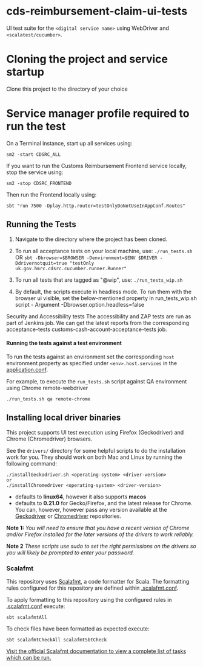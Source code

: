 # cds-reimbursement-claim-ui-tests
UI test suite for the `<digital service name>` using WebDriver and `<scalatest/cucumber>`.  

# Cloning the project and service startup

Clone this project to the directory of your choice

# Service manager profile required to run the test
On a Terminal instance, start up all services using:

```sm2 -start CDSRC_ALL ```

If you want to run the Customs Reimbursement Frontend service locally, stop the service using:

```sm2 -stop CDSRC_FRONTEND```

Then run the Frontend locally using:

```sbt "run 7500 -Dplay.http.router=testOnlyDoNotUseInAppConf.Routes"```

## Running the Tests

1. Navigate to the directory where the project has been cloned.

2. To run all acceptance tests on your local machine, use: ```./run_tests.sh```  OR ```sbt -Dbrowser=$BROWSER -Denvironment=$ENV $DRIVER -Ddrivernotquit=true "testOnly uk.gov.hmrc.cdsrc.cucumber.runner.Runner"```
3. To run all tests that are tagged as "@wip", use: ```./run_tests_wip.sh```
4. By default, the scripts execute in headless mode. To run them with the browser ui visible, set the below-mentioned property in run_tests_wip.sh script - Argument -Dbrowser.option.headless=false

Security and Accessibility tests
The accessibility and ZAP tests are run as part of Jenkins job. We can get the latest reports from the corresponding acceptance-tests customs-cash-account-acceptance-tests job.

#### Running the tests against a test environment

To run the tests against an environment set the corresponding `host` environment property as specified under
 `<env>.host.services` in the [application.conf](/src/test/resources/application.conf). 

For example, to execute the `run_tests.sh` script against QA  environment using Chrome remote-webdriver

    ./run_tests.sh qa remote-chrome

## Installing local driver binaries

This project supports UI test execution using Firefox (Geckodriver) and Chrome (Chromedriver) browsers. 

See the `drivers/` directory for some helpful scripts to do the installation work for you.  They should work on both Mac and Linux by running the following command:

    ./installGeckodriver.sh <operating-system> <driver-version>
    or
    ./installChromedriver <operating-system> <driver-version>

- *<operating-system>* defaults to **linux64**, however it also supports **macos**
- *<driver-version>* defaults to **0.21.0** for Gecko/Firefox, and the latest release for Chrome.  You can, however, however pass any version available at the [Geckodriver](https://github.com/mozilla/geckodriver/tags) or [Chromedriver](http://chromedriver.storage.googleapis.com/) repositories.

**Note 1:** *You will need to ensure that you have a recent version of Chrome and/or Firefox installed for the later versions of the drivers to work reliably.*

**Note 2** *These scripts use sudo to set the right permissions on the drivers so you will likely be prompted to enter your password.*

### Scalafmt
 This repository uses [Scalafmt](https://scalameta.org/scalafmt/), a code formatter for Scala. The formatting rules configured for this repository are defined within [.scalafmt.conf](.scalafmt.conf).

 To apply formatting to this repository using the configured rules in [.scalafmt.conf](.scalafmt.conf) execute:

 ```
 sbt scalafmtAll
 ```

 To check files have been formatted as expected execute:

 ```
 sbt scalafmtCheckAll scalafmtSbtCheck
 ```

[Visit the official Scalafmt documentation to view a complete list of tasks which can be run.](https://scalameta.org/scalafmt/docs/installation.html#task-keys)
